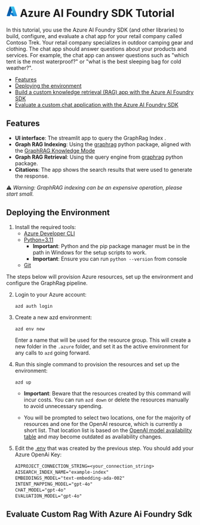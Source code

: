 # <img src="./docs/azure_logo.png" alt="Azure Logo" style="width:30px;height:30px;"/> Azure AI Foundry SDK Tutorial

In this tutorial, you use the Azure AI Foundry SDK (and other libraries) to build, configure, and evaluate a chat app for your retail company called Contoso Trek. Your retail company specializes in outdoor camping gear and clothing. The chat app should answer questions about your products and services. For example, the chat app can answer questions such as "which tent is the most waterproof?" or "what is the best sleeping bag for cold weather?".

* [Features](#features)
* [Deploying the environment](#deploying-the-environment)
* [Build a custom knowledge retrieval (RAG) app with the Azure AI Foundry SDK](#build-custom-rag-with-azure-ai-foundry-sdk)
* [Evaluate a custom chat application with the Azure AI Foundry SDK](#evaluate-custom-rag-with-azure-ai-foundry-sdk)

## Features
* **UI interface**: The streamlit app to query the GraphRag Index .
* **Graph RAG Indexing**: Using the [graphrag](https://github.com/microsoft/graphrag) python package, aligned with the [GraphRAG Knowledge Mode](https://microsoft.github.io/graphrag/index/architecture/)
* **Graph RAG Retrieval**: Using the query engine from [graphrag](https://github.com/microsoft/graphrag) python package.
* **Citations**: The app shows the search results that were used to generate the response.

⚠️ *Warning: GraphRAG indexing can be an expensive operation, please start small.*


## Deploying the Environment

1. Install the required tools:
   * [Azure Developer CLI](https://aka.ms/azure-dev/install)
   * [Python=3.11](https://www.python.org/downloads/)
      * **Important**: Python and the pip package manager must be in the path in Windows for the setup scripts to work.
      * **Important**: Ensure you can run `python --version` from console
   * [Git](https://git-scm.com/downloads)

The steps below will provision Azure resources, set up the environment and configure the GraphRag pipeline.

2. Login to your Azure account:

    ```shell
    azd auth login
    ```

3. Create a new azd environment:

    ```shell
    azd env new
    ```
    Enter a name that will be used for the resource group.
    This will create a new folder in the `.azure` folder, and set it as the active environment for any calls to `azd` going forward.


4. Run this single command to provision the resources and set up the environment:

   ```shell
   azd up
   ````

   * **Important**: Beware that the resources created by this command will incur costs. You can run `azd down` or delete the resources manually to avoid unnecessary spending.

   * You will be prompted to select two locations, one for the majority of resources and one for the OpenAI resource, which is currently a short list. That location list is based on the [OpenAI model availability table](https://learn.microsoft.com/azure/ai-services/openai/concepts/models#global-standard-model-availability) and may become outdated as availability changes.


5. Edit the [.env](src/.env/) that was created by the previous step. You should add your Azure OpenAi Key:

    ```text
    AIPROJECT_CONNECTION_STRING=<your_connection_string>
    AISEARCH_INDEX_NAME="example-index"
    EMBEDDINGS_MODEL="text-embedding-ada-002"
    INTENT_MAPPING_MODEL="gpt-4o"
    CHAT_MODEL="gpt-4o"
    EVALUATION_MODEL="gpt-4o"
    ```

##  Evaluate Custom Rag With Azure Ai Foundry Sdk
